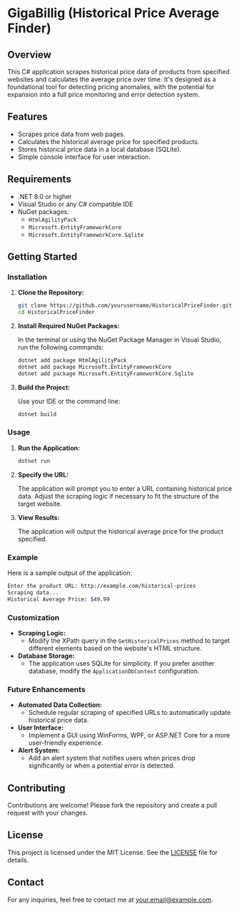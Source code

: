 # GigaBillig (Historical Price Average Finder)

## Overview

This C# application scrapes historical price data of products from specified websites and calculates the average price over time. It's designed as a foundational tool for detecting pricing anomalies, with the potential for expansion into a full price monitoring and error detection system.

## Features

- Scrapes price data from web pages.
- Calculates the historical average price for specified products.
- Stores historical price data in a local database (SQLite).
- Simple console interface for user interaction.

## Requirements

- .NET 8.0 or higher
- Visual Studio or any C# compatible IDE
- NuGet packages:
  - `HtmlAgilityPack`
  - `Microsoft.EntityFrameworkCore`
  - `Microsoft.EntityFrameworkCore.Sqlite`

## Getting Started

### Installation

1. **Clone the Repository:**

   ```bash
   git clone https://github.com/yourusername/HistoricalPriceFinder.git
   cd HistoricalPriceFinder
   ```

2. **Install Required NuGet Packages:**

   In the terminal or using the NuGet Package Manager in Visual Studio, run the following commands:

   ```bash
   dotnet add package HtmlAgilityPack
   dotnet add package Microsoft.EntityFrameworkCore
   dotnet add package Microsoft.EntityFrameworkCore.Sqlite
   ```

3. **Build the Project:**

   Use your IDE or the command line:

   ```bash
   dotnet build
   ```

### Usage

1. **Run the Application:**

   ```bash
   dotnet run
   ```

2. **Specify the URL:**

   The application will prompt you to enter a URL containing historical price data. Adjust the scraping logic if necessary to fit the structure of the target website.

3. **View Results:**

   The application will output the historical average price for the product specified.

### Example

Here is a sample output of the application:

```bash
Enter the product URL: http://example.com/historical-prices
Scraping data...
Historical Average Price: $49.99
```

### Customization

- **Scraping Logic:** 
  - Modify the XPath query in the `GetHistoricalPrices` method to target different elements based on the website's HTML structure.
- **Database Storage:**
  - The application uses SQLite for simplicity. If you prefer another database, modify the `ApplicationDbContext` configuration.

### Future Enhancements

- **Automated Data Collection:** 
  - Schedule regular scraping of specified URLs to automatically update historical price data.
- **User Interface:**
  - Implement a GUI using WinForms, WPF, or ASP.NET Core for a more user-friendly experience.
- **Alert System:**
  - Add an alert system that notifies users when prices drop significantly or when a potential error is detected.

## Contributing

Contributions are welcome! Please fork the repository and create a pull request with your changes.

## License

This project is licensed under the MIT License. See the [LICENSE](LICENSE) file for details.

## Contact

For any inquiries, feel free to contact me at your.email@example.com.
